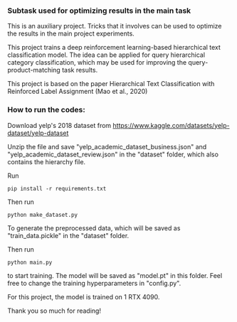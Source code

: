### Subtask used for optimizing results in the main task

This is an auxiliary project. Tricks that it involves can be used to optimize the results in the main project experiments.

This project trains a deep reinforcement learning-based hierarchical text classification model. The idea can be applied for query hierarchical category classification, which may be used for improving the query-product-matching task results. 

This project is based on the paper Hierarchical Text Classification with Reinforced Label Assignment (Mao et al., 2020)

### How to run the codes:

Download yelp's 2018 dataset from https://www.kaggle.com/datasets/yelp-dataset/yelp-dataset

Unzip the file and save "yelp_academic_dataset_business.json" and "yelp_academic_dataset_review.json" in the "dataset" folder, which also contains the hierarchy file.

Run

```
pip install -r requirements.txt 
```

Then run 

```
python make_dataset.py
```

To generate the preprocessed data, which will be saved as "train_data.pickle" in the "dataset" folder.

Then run 

```
python main.py
```

to start training. The model will be saved as "model.pt" in this folder. Feel free to change the training hyperparameters in "config.py".

For this project, the model is trained on 1 RTX 4090.

Thank you so much for reading!

